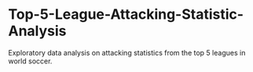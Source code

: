 # Top-5-League-Attacking-Statistic-Analysis
Exploratory data analysis on attacking statistics from the top 5 leagues in world soccer.
